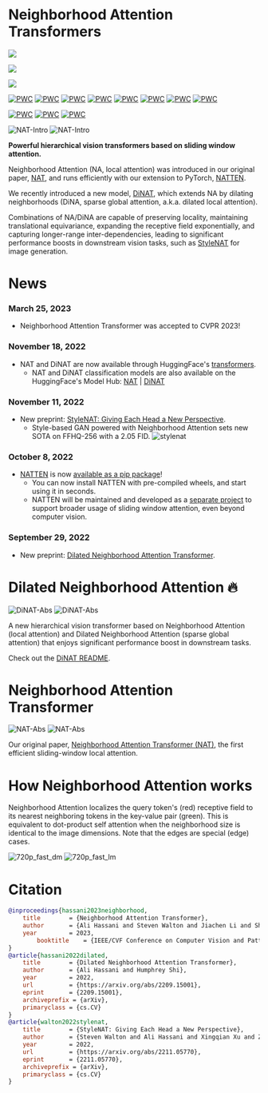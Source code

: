 # Neighborhood Attention Transformers

<a href="https://arxiv.org/abs/2204.07143"><img src="https://img.shields.io/badge/CVPR2023-Neighborhood%20Attention%20Transformer-%2300B0F0" /></a>

<a href="https://arxiv.org/abs/2209.15001"><img src="https://img.shields.io/badge/arXiv-Dilated%20Neighborhood%20Attention%20Trasnformer-%23C209C1" /></a>

[<img src="https://img.shields.io/badge/CUDA%20Extension-NATTEN-%23fc6562" />](https://github.com/SHI-Labs/NATTEN)

[![PWC](https://img.shields.io/endpoint.svg?url=https://paperswithcode.com/badge/dilated-neighborhood-attention-transformer/instance-segmentation-on-ade20k-val)](https://paperswithcode.com/sota/instance-segmentation-on-ade20k-val?p=dilated-neighborhood-attention-transformer)
[![PWC](https://img.shields.io/endpoint.svg?url=https://paperswithcode.com/badge/dilated-neighborhood-attention-transformer/panoptic-segmentation-on-ade20k-val)](https://paperswithcode.com/sota/panoptic-segmentation-on-ade20k-val?p=dilated-neighborhood-attention-transformer)
[![PWC](https://img.shields.io/endpoint.svg?url=https://paperswithcode.com/badge/dilated-neighborhood-attention-transformer/instance-segmentation-on-cityscapes-val)](https://paperswithcode.com/sota/instance-segmentation-on-cityscapes-val?p=dilated-neighborhood-attention-transformer)
[![PWC](https://img.shields.io/endpoint.svg?url=https://paperswithcode.com/badge/dilated-neighborhood-attention-transformer/panoptic-segmentation-on-coco-minival)](https://paperswithcode.com/sota/panoptic-segmentation-on-coco-minival?p=dilated-neighborhood-attention-transformer)
[![PWC](https://img.shields.io/endpoint.svg?url=https://paperswithcode.com/badge/dilated-neighborhood-attention-transformer/semantic-segmentation-on-ade20k-val)](https://paperswithcode.com/sota/semantic-segmentation-on-ade20k-val?p=dilated-neighborhood-attention-transformer)
[![PWC](https://img.shields.io/endpoint.svg?url=https://paperswithcode.com/badge/dilated-neighborhood-attention-transformer/semantic-segmentation-on-cityscapes-val)](https://paperswithcode.com/sota/semantic-segmentation-on-cityscapes-val?p=dilated-neighborhood-attention-transformer)
[![PWC](https://img.shields.io/endpoint.svg?url=https://paperswithcode.com/badge/dilated-neighborhood-attention-transformer/panoptic-segmentation-on-cityscapes-val)](https://paperswithcode.com/sota/panoptic-segmentation-on-cityscapes-val?p=dilated-neighborhood-attention-transformer)
[![PWC](https://img.shields.io/endpoint.svg?url=https://paperswithcode.com/badge/dilated-neighborhood-attention-transformer/instance-segmentation-on-coco-minival)](https://paperswithcode.com/sota/instance-segmentation-on-coco-minival?p=dilated-neighborhood-attention-transformer)

[![PWC](https://img.shields.io/endpoint.svg?url=https://paperswithcode.com/badge/stylenat-giving-each-head-a-new-perspective/image-generation-on-ffhq-256-x-256)](https://paperswithcode.com/sota/image-generation-on-ffhq-256-x-256?p=stylenat-giving-each-head-a-new-perspective)
[![PWC](https://img.shields.io/endpoint.svg?url=https://paperswithcode.com/badge/stylenat-giving-each-head-a-new-perspective/image-generation-on-ffhq-1024-x-1024)](https://paperswithcode.com/sota/image-generation-on-ffhq-1024-x-1024?p=stylenat-giving-each-head-a-new-perspective)
[![PWC](https://img.shields.io/endpoint.svg?url=https://paperswithcode.com/badge/stylenat-giving-each-head-a-new-perspective/image-generation-on-lsun-churches-256-x-256)](https://paperswithcode.com/sota/image-generation-on-lsun-churches-256-x-256?p=stylenat-giving-each-head-a-new-perspective)

![NAT-Intro](assets/dinat/intro_dark.png#gh-dark-mode-only)
![NAT-Intro](assets/dinat/intro_light.png#gh-light-mode-only)

**Powerful hierarchical vision transformers based on sliding window attention.**

Neighborhood Attention (NA, local attention) was introduced in our original paper, 
[NAT](NAT.md), and runs efficiently with our extension to PyTorch, [NATTEN](https://github.com/SHI-Labs/NATTEN).

We recently introduced a new model, [DiNAT](DiNAT.md), 
which extends NA by dilating neighborhoods (DiNA, sparse global attention, a.k.a. dilated local attention).

Combinations of NA/DiNA are capable of preserving locality, maintaining
translational equivariance,
expanding the receptive field exponentially, 
and capturing longer-range inter-dependencies, 
leading to significant performance boosts in downstream vision tasks, such as
[StyleNAT](https://github.com/SHI-Labs/StyleNAT) for image generation.


# News

### March 25, 2023
* Neighborhood Attention Transformer was accepted to CVPR 2023!

### November 18, 2022
* NAT and DiNAT are now available through HuggingFace's [transformers](https://github.com/huggingface/transformers).
  * NAT and DiNAT classification models are also available on the HuggingFace's Model Hub: [NAT](https://huggingface.co/models?filter=nat) | [DiNAT](https://huggingface.co/models?filter=dinat)

### November 11, 2022
* New preprint: [StyleNAT: Giving Each Head a New Perspective](https://github.com/SHI-Labs/StyleNAT).
  * Style-based GAN powered with Neighborhood Attention sets new SOTA on FFHQ-256 with a 2.05 FID.
  ![stylenat](assets/stylenat/stylenat.png)

### October 8, 2022
* [NATTEN](https://github.com/SHI-Labs/NATTEN) is now [available as a pip package](https://www.shi-labs.com/natten/)!
    * You can now install NATTEN with pre-compiled wheels, and start using it in seconds. 
    * NATTEN will be maintained and developed as a [separate project](https://github.com/SHI-Labs/NATTEN) to support broader usage of sliding window attention, even beyond computer vision.

### September 29, 2022
* New preprint: [Dilated Neighborhood Attention Transformer](DiNAT.md).


# Dilated Neighborhood Attention :fire:
![DiNAT-Abs](assets/dinat/radar_dark.png#gh-dark-mode-only)
![DiNAT-Abs](assets/dinat/radar_light.png#gh-light-mode-only)

A new hierarchical vision transformer based on Neighborhood Attention (local attention) and Dilated Neighborhood Attention (sparse global attention) that enjoys significant performance boost in downstream tasks.

Check out the [DiNAT README](DiNAT.md).


# Neighborhood Attention Transformer
![NAT-Abs](assets/nat/computeplot_dark.png#gh-dark-mode-only)
![NAT-Abs](assets/nat/computeplot_light.png#gh-light-mode-only)

Our original paper, [Neighborhood Attention Transformer (NAT)](NAT.md), the first efficient sliding-window local attention.

# How Neighborhood Attention works
Neighborhood Attention localizes the query token's (red) receptive field to its nearest neighboring tokens in the key-value pair (green). 
This is equivalent to dot-product self attention when the neighborhood size is identical to the image dimensions. 
Note that the edges are special (edge) cases.

![720p_fast_dm](assets/nat/720p_fast_dm.gif#gh-dark-mode-only)
![720p_fast_lm](assets/nat/720p_fast_lm.gif#gh-light-mode-only)



# Citation
```bibtex
@inproceedings{hassani2023neighborhood,
	title        = {Neighborhood Attention Transformer},
	author       = {Ali Hassani and Steven Walton and Jiachen Li and Shen Li and Humphrey Shi},
	year         = 2023,
        booktitle    = {IEEE/CVF Conference on Computer Vision and Pattern Recognition (CVPR)}
}
@article{hassani2022dilated,
	title        = {Dilated Neighborhood Attention Transformer},
	author       = {Ali Hassani and Humphrey Shi},
	year         = 2022,
	url          = {https://arxiv.org/abs/2209.15001},
	eprint       = {2209.15001},
	archiveprefix = {arXiv},
	primaryclass = {cs.CV}
}
@article{walton2022stylenat,
	title        = {StyleNAT: Giving Each Head a New Perspective},
	author       = {Steven Walton and Ali Hassani and Xingqian Xu and Zhangyang Wang and Humphrey Shi},
	year         = 2022,
	url          = {https://arxiv.org/abs/2211.05770},
	eprint       = {2211.05770},
	archiveprefix = {arXiv},
	primaryclass = {cs.CV}
}
```
